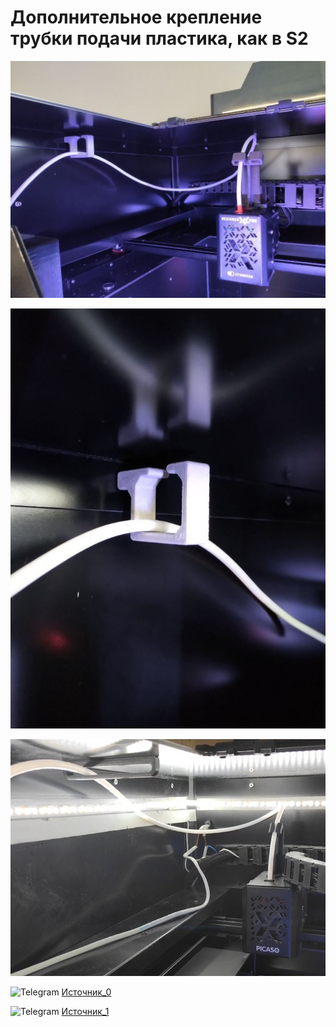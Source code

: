 # Дополнительное крепление трубки подачи пластика, как в S2

![Крепление_трубки_подачи_пластика_0](./img/Крепление_трубки_подачи_пластика_0.jpg)

![Крепление_трубки_подачи_пластика_1](./img/Крепление_трубки_подачи_пластика_1.jpg)

![Крепление_трубки_подачи_пластика_2](./img/Крепление_трубки_подачи_пластика_2.jpg)

<picture><source media="(prefers-color-scheme: dark)" srcset="https://cdn.simpleicons.org/telegram/white"> <source media="(prefers-color-scheme: light)" srcset="https://cdn.simpleicons.org/telegram/black"> <img src="https://cdn.simpleicons.org/telegram/.svg" alt="Telegram" alight=left height="20" width="20"></picture> [Источник_0](https://t.me/Picaso3dUnofficial/225297)


<picture><source media="(prefers-color-scheme: dark)" srcset="https://cdn.simpleicons.org/telegram/white"> <source media="(prefers-color-scheme: light)" srcset="https://cdn.simpleicons.org/telegram/black"> <img src="https://cdn.simpleicons.org/telegram/.svg" alt="Telegram" alight=left height="20" width="20"></picture> [Источник_1](https://t.me/Picaso3dUnofficial/254823)

